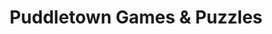 ---
title: "Puddletown Games & Puzzles"
url: /portland/puddletown-games-and-puzzles/
shop: games
---